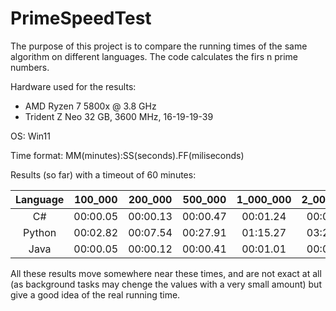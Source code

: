 # PrimeSpeedTest

The purpose of this project is to compare the running times of the same algorithm on different languages. The code calculates the firs n prime numbers.

Hardware used for the results:
 - AMD Ryzen 7 5800x @ 3.8 GHz
 - Trident Z Neo 32 GB, 3600 MHz, 16-19-19-39

OS: Win11

Time format: MM(minutes):SS(seconds).FF(miliseconds)

Results (so far) with a timeout of 60 minutes:

Language | 100_000  | 200_000  | 500_000  | 1_000_000  | 2_000_000  | 5_000_000  | 10_000_000  | 20_000_000  | 50_000_000  | 100_000_000 | 200_000_000 
:-------:|:--------:|:--------:|:--------:|:----------:|:----------:|:----------:|:-----------:|:-----------:|:-----------:|:-----------:|:-----------:
C#       |00:00.05  |00:00.13  |00:00.47  |00:01.24    |00:03.32    |00:12.33    |00:33.47     |01:31.01     |05:43.37     |15:40.83     |43:04.26     
Python   |00:02.82  |00:07.54  |00:27.91  |01:15.27    |03:23.32    |DNF         |DNF          |DNF          |DNF          |-            |-            
Java     |00:00.05  |00:00.12  |00:00.41  |00:01.01    |00:02.72    |00:09.94    |00:26.77     |01:12.40     |04:31.81     |-            |-            

All these results move somewhere near these times, and are not exact at all (as background tasks may chenge the values with a very small amount) but give a good idea of the real running time.
